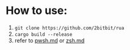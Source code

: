 # How to use:
1. `git clone https://github.com/2bitbit/rua`
2. `cargo build --release`  
3. refer to [pwsh.md](https://github.com/2bitbit/rua/scripts/pwsh.md) or [zsh.md](https://github.com/2bitbit/rua/scripts/zsh.md)

